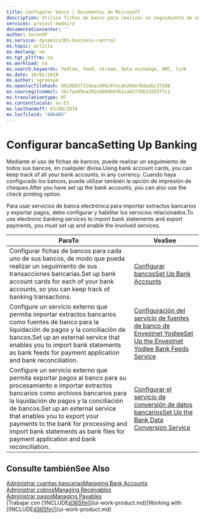 ```yaml
---
title: Configurar banca | Documentos de Microsoft
description: Utilice fichas de banco para realizar un seguimiento de sus cuentas bancarias y configurar las fuentes de bancos, como Yodlee, para intercambiar datos.
services: project-madeira
documentationcenter: ''
author: SorenGP
ms.service: dynamics365-business-central
ms.topic: article
ms.devlang: na
ms.tgt_pltfrm: na
ms.workload: na
ms.search.keywords: Yodlee, feed, stream, data exchange, AMC, link
ms.date: 10/01/2018
ms.author: sgroespe
ms.openlocfilehash: 092d8d3f114eac890c97eca520de7b9adbc37108
ms.sourcegitcommit: 1bcfaa99ea302e6b84b8361ca02730b135557fc1
ms.translationtype: HT
ms.contentlocale: es-ES
ms.lasthandoff: 03/08/2019
ms.locfileid: "806405"
---
```

# <a name="setting-up-banking"></a><span data-ttu-id="dd3c3-103">Configurar banca</span><span class="sxs-lookup"><span data-stu-id="dd3c3-103">Setting Up Banking</span></span>
<span data-ttu-id="dd3c3-104">Mediante el uso de fichas de bancos, puede realizar un seguimiento de todos sus bancos, en cualquier divisa.</span><span class="sxs-lookup"><span data-stu-id="dd3c3-104">Using bank account cards, you can keep track of all your bank accounts, in any currency.</span></span> <span data-ttu-id="dd3c3-105">Cuando haya configurado los bancos, puede utilizar también la opción de impresión de cheques.</span><span class="sxs-lookup"><span data-stu-id="dd3c3-105">After you have set up the bank accounts, you can also use the check printing option.</span></span>

<span data-ttu-id="dd3c3-106">Para usar servicios de banca electrónica para importar extractos bancarios y exportar pagos, debe configurar y habilitar los servicios relacionados.</span><span class="sxs-lookup"><span data-stu-id="dd3c3-106">To use electronic banking services to import bank statements and  export payments, you must set up and enable the involved services.</span></span>

| <span data-ttu-id="dd3c3-107">Para</span><span class="sxs-lookup"><span data-stu-id="dd3c3-107">To</span></span> | <span data-ttu-id="dd3c3-108">Vea</span><span class="sxs-lookup"><span data-stu-id="dd3c3-108">See</span></span> |
| --- | --- |
| <span data-ttu-id="dd3c3-109">Configurar fichas de bancos para cada uno de sus bancos, de modo que pueda realizar un seguimiento de sus transacciones bancarias.</span><span class="sxs-lookup"><span data-stu-id="dd3c3-109">Set up bank account cards for each of your bank accounts, so you can keep track of banking transactions.</span></span> |[<span data-ttu-id="dd3c3-110">Configurar bancos</span><span class="sxs-lookup"><span data-stu-id="dd3c3-110">Set Up Bank Accounts</span></span>](bank-how-setup-bank-accounts.md) |
| <span data-ttu-id="dd3c3-111">Configure un servicio externo que permita importar extractos bancarios como fuentes de banco para la liquidación de pagos y la conciliación de bancos.</span><span class="sxs-lookup"><span data-stu-id="dd3c3-111">Set up an external service that enables you to import bank statements as bank feeds for payment application and bank reconciliation.</span></span> |[<span data-ttu-id="dd3c3-112">Configuración del servicio de fuentes de banco de Envestnet Yodlee</span><span class="sxs-lookup"><span data-stu-id="dd3c3-112">Set Up the Envestnet Yodlee Bank Feeds Service</span></span>](bank-how-setup-bank-statement-service.md) |
| <span data-ttu-id="dd3c3-113">Configure un servicio externo que permita exportar pagos al banco para su procesamiento e importar extractos bancarios como archivos bancarios para la liquidación de pagos y la conciliación de bancos.</span><span class="sxs-lookup"><span data-stu-id="dd3c3-113">Set up an external service that enables you to export your payments to the bank for processing  and import bank statements as bank files for payment application and bank reconciliation.</span></span> |[<span data-ttu-id="dd3c3-114">Configurar el servicio de conversión de datos bancarios</span><span class="sxs-lookup"><span data-stu-id="dd3c3-114">Set Up the Bank Data Conversion Service</span></span>](bank-how-setup-bank-data-conversion-service.md) |

## <a name="see-also"></a><span data-ttu-id="dd3c3-115">Consulte también</span><span class="sxs-lookup"><span data-stu-id="dd3c3-115">See Also</span></span>
[<span data-ttu-id="dd3c3-116">Administrar cuentas bancarias</span><span class="sxs-lookup"><span data-stu-id="dd3c3-116">Managing Bank Accounts</span></span>](bank-manage-bank-accounts.md)  
[<span data-ttu-id="dd3c3-117">Administrar cobros</span><span class="sxs-lookup"><span data-stu-id="dd3c3-117">Managing Receivables</span></span>](receivables-manage-receivables.md)  
[<span data-ttu-id="dd3c3-118">Administrar pagos</span><span class="sxs-lookup"><span data-stu-id="dd3c3-118">Managing Payables</span></span>](payables-manage-payables.md)  
<span data-ttu-id="dd3c3-119">[Trabajar con [!INCLUDE[d365fin](includes/d365fin_md.md)]](ui-work-product.md)</span><span class="sxs-lookup"><span data-stu-id="dd3c3-119">[Working with [!INCLUDE[d365fin](includes/d365fin_md.md)]](ui-work-product.md)</span></span>
